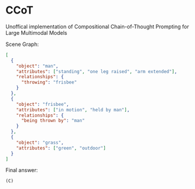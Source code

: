 # CCoT
Unoffical implementation of Compositional Chain-of-Thought Prompting for Large Multimodal Models


Scene Graph:
```json
[
  {
    "object": "man",
    "attributes": ["standing", "one leg raised", "arm extended"],
    "relationships": {
      "throwing": "frisbee"
    }
  },
  {
    "object": "frisbee",
    "attributes": ["in motion", "held by man"],
    "relationships": {
      "being thrown by": "man"
    }
  },
  {
    "object": "grass",
    "attributes": ["green", "outdoor"]
  }
]
```
Final answer:
```
(C)
```
